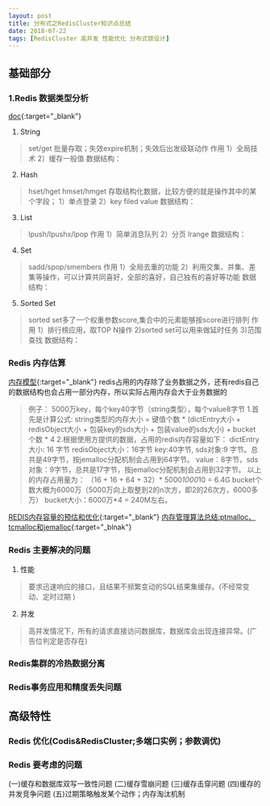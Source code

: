 ```yaml
---
layout: post
title: 分布式之RedisCluster知识点总结
date: 2018-07-22
tags: [RedisCluster 高并发 性能优化 分布式锁设计]
---
```

## 基础部分 ##
### 1.Redis 数据类型分析 ###
[doc](http://redisdoc.com/){:target="_blank"}
1. String
>set/get 批量存取；失效expire机制；失效后出发级联动作
作用 1）全局技术 2）缓存一般值
数据结构：
2. Hash
>hset/hget hmset/hmget 存取结构化数据，比较方便的就是操作其中的某个字段；
1）单点登录 2）key filed value
数据结构：
3. List
>lpush/lpushx/lpop
作用 1）简单消息队列  2）分页 lrange
数据结构：
4. Set
>sadd/spop/smembers
作用 1）全局去重的功能 2）利用交集、并集、差集等操作，可以计算共同喜好，全部的喜好，自己独有的喜好等功能
数据结构：
5. Sorted Set
>sorted set多了一个权重参数score,集合中的元素能够按score进行排列
作用 1）排行榜应用，取TOP N操作 2)sorted set可以用来做延时任务 3)范围查找
数据结构：

### Redis 内存估算 ###
[内存模型](http://wadeling.blogspot.com/2016/07/redis.html){:target="_blank"}
redis占用的内存除了业务数据之外，还有redis自己的数据结构也会占用一部分内存，所以实际占用内存会大于业务数据的
>例子： 5000万key，每个key40字节（string类型），每个value8字节
1.首先是计算公式:
string类型的内存大小 = 键值个数 * (dictEntry大小 + redisObject大小 + 包装key的sds大小 + 包装value的sds大小) + bucket个数 * 4
2.根据使用方提供的数据，占用的redis内存容量如下：
dictEntry大小: 16 字节
redisObject大小：16字节
key:40字节, sds对象:9 字节。总共是49字节，按jemalloc分配机制会占用到64字节。
value：8字节，sds对象：9字节，总共是17字节，按jemalloc分配机制会占用到32字节。
以上的内存占用量为：
（16 + 16 + 64 + 32）* 5000*1000*10 = 6.4G
bucket个数大概为6000万（5000万向上取整到2的n次方，即2的26次方，6000多万）
bucket大小：6000万*4 = 240M左右。
 
[REDIS内存容量的预估和优化](https://searchdatabase.techtarget.com.cn/7-20218/){:target="_blank"}
[内存管理算法总结:ptmalloc、tcmalloc和jemalloc](https://blog.csdn.net/junlon2006/article/details/77854898/){:target="_blnak"}
### Redis 主要解决的问题 ###
1. 性能
> 要求迅速响应的接口，且结果不频繁变动的SQL结果集缓存。(不经常变动、定时过期 )
2. 并发
> 高并发情况下，所有的请求直接访问数据库，数据库会出现连接异常。(广告位判定是否存在)

### Redis集群的冷热数据分离 
### Redis事务应用和精度丢失问题
## 高级特性 ##
### Redis 优化(Codis&RedisCluster;多端口实例；参数调优) ###
### Redis 要考虑的问题
(一)缓存和数据库双写一致性问题
(二)缓存雪崩问题
(三)缓存击穿问题
(四)缓存的并发竞争问题
(五)过期策略触发某个动作；内存淘汰机制
